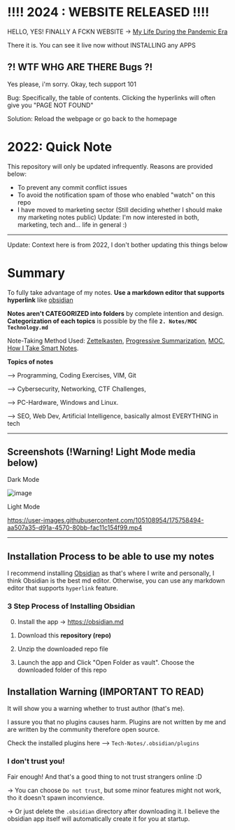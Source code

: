 # !!!! 2024 : WEBSITE RELEASED !!!! 

HELLO, YES! FINALLY A FCKN WEBSITE -> [My Life During the Pandemic Era](https://giga-sec.github.io/gigaSec-Tech-Notes/The%20Website/3.-introduction/introductio.html)

There it is. You can see it live now without INSTALLING any APPS 

## ?! WTF WHG ARE THERE Bugs ?! 

Yes please, i'm sorry. Okay, tech support 101

Bug: Specifically, the table of contents. Clicking the hyperlinks will often give you "PAGE NOT FOUND"

Solution: Reload the webpage or go back to the homepage



# 2022: Quick Note

This repository will only be updated infrequently. Reasons are provided below:
- To prevent any commit conflict issues  
- To avoid the notification spam of those who enabled "watch" on this repo
- I have moved to marketing sector (Still deciding whether I should make my marketing notes public)
Update: I'm now interested in both, marketing, tech and... life in general :)

---
Update: Context here is from 2022, I don't bother updating this things below
# Summary
To fully take advantage of my notes. **Use a markdown editor that supports hyperlink** like [obsidian](https://obsidian.md)

**Notes aren't CATEGORIZED into folders** by complete intention and design. **Categorization of each topics** is possible by the file **`2. Notes/MOC Technology.md`**

Note-Taking Method Used: [Zettelkasten](https://en.wikipedia.org/wiki/Zettelkasten), [Progressive Summarization](https://fortelabs.co/blog/series/ps/), [MOC](https://medium.com/@nickmilo22/in-what-ways-can-we-form-useful-relationships-between-notes-9b9ec46973c6), [How I Take Smart Notes](https://www.amazon.com/How-Take-Smart-Notes-Nonfiction/dp/1542866502).


**Topics of notes**

--> Programming, Coding Exercises, VIM, Git

--> Cybersecurity, Networking, CTF Challenges,

--> PC-Hardware, Windows and Linux.

--> SEO, Web Dev, Artificial Intelligence, basically almost EVERYTHING in tech

---
## Screenshots (!Warning! Light Mode media below)

Dark Mode

![image](https://user-images.githubusercontent.com/105108954/175243737-ea656a29-7057-4a95-aff8-9feaa0b78d51.png)

Light Mode

https://user-images.githubusercontent.com/105108954/175758494-aa507a35-d91a-4570-80bb-fac11c154f99.mp4


---
## Installation Process to be able to use my notes

I recommend installing [Obsidian](https://obsidian.md) as that's where I write and personally, I think Obsidian is the best md editor. Otherwise, you can use any markdown editor that supports `hyperlink` feature.

### 3 Step Process of Installing Obsidian

0. Install the app -> https://obsidian.md

1. Download this **repository (repo)**

2. Unzip the downloaded repo file

3. Launch the app and Click "Open Folder as vault". Choose the downloaded folder of this repo


## Installation Warning (IMPORTANT TO READ)

It will show you a warning whether to trust author (that's me). 

I assure you that no plugins causes harm. Plugins are not written by me and are written by the community therefore open source. 

Check the installed plugins here 
--> `Tech-Notes/.obsidian/plugins`

### I don't trust you!

Fair enough! And that's a good thing to not trust strangers online :D

-> You can choose `Do not trust`, but some minor features might not work, tho it doesn't spawn inconvience.

-> Or just delete the `.obsidian` directory after downloading it. I believe the obsidian app itself will automatically create it for you at startup. 

